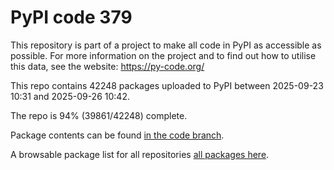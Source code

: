 # PyPI code 379

This repository is part of a project to make all code in PyPI as accessible as possible. For more information 
on the project and to find out how to utilise this data, see the website: https://py-code.org/

This repo contains 42248 packages uploaded to PyPI between 
2025-09-23 10:31 and 2025-09-26 10:42.

The repo is 94% (39861/42248) complete.

Package contents can be found [in the code branch](https://github.com/pypi-data/pypi-mirror-379/tree/code/packages).

A browsable package list for all repositories [all packages here](https://py-code.org/repositories/pypi-mirror-379).


